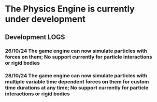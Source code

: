 # The Physics Engine is currently under development

## Development LOGS

### 26/10/24 The game engine can now simulate particles with forces on them; No support currently for particle interactions or rigid bodies

### 28/10/24 The game engine can now simulate particles with multiple variable time dependent forces on them for custom time durations at any time; No support currently for particle interactions or rigid bodies